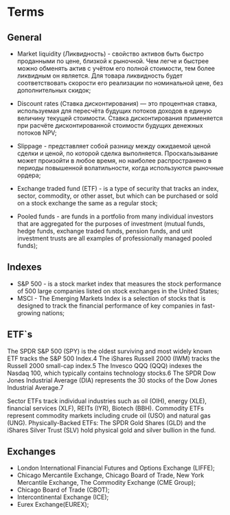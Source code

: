 # Terms

## General

- Market liquidity (Ликвидность) - свойство активов быть быстро проданными по цене, близкой к рыночной. Чем легче и быстрее можно обменять актив с учётом его полной стоимости, тем более ликвидным он является. 
Для товара ликвидность будет соответствовать скорости его реализации по номинальной цене, без дополнительных скидок;

- Discount rates (Ставка дисконтирования) — это процентная ставка, используемая для пересчёта будущих потоков доходов в единую величину текущей стоимости. Ставка дисконтирования применяется при расчёте 
дисконтированной стоимости будущих денежных потоков NPV;

- Slippage - представляет собой разницу между ожидаемой ценой сделки и ценой, по которой сделка выполняется. Проскальзывание может произойти в любое время, но наиболее распространено в периоды повышенной 
волатильности, когда используются рыночные ордера;

- Exchange traded fund (ETF) -  is a type of security that tracks an index, sector, commodity, or other asset, but which can be purchased or sold on a stock exchange the same as a regular stock;

- Pooled funds - are funds in a portfolio from many individual investors that are aggregated for the purposes of investment (mutual funds, hedge funds, exchange traded funds, pension funds, and 
unit investment trusts are all examples of professionally managed pooled funds);

## Indexes

- S&P 500 - is a stock market index that measures the stock performance of 500 large companies listed on stock exchanges in the United States;
- MSCI - The Emerging Markets Index is a selection of stocks that is designed to track the financial performance of key companies in fast-growing nations;

## ETF`s

The SPDR S&P 500 (SPY) is the oldest surviving and most widely known ETF tracks the S&P 500 Index.4
The iShares Russell 2000 (IWM) tracks the Russell 2000 small-cap index.5
The Invesco QQQ (QQQ) indexes the Nasdaq 100, which typically contains technology stocks.6
The SPDR Dow Jones Industrial Average (DIA) represents the 30 stocks of the Dow Jones Industrial Average.7

Sector ETFs track individual industries such as oil (OIH), energy (XLE), financial services (XLF), REITs (IYR), Biotech (BBH).
Commodity ETFs represent commodity markets including crude oil (USO) and natural gas (UNG).
Physically-Backed ETFs: The SPDR Gold Shares (GLD) and the iShares Silver Trust (SLV) hold physical gold and silver bullion in the fund.

## Exchanges

- London International Financial Futures and Options Exchange (LIFFE);
- Chicago Mercantile Exchange, Chicago Board of Trade, New York Mercantile Exchange, The Commodity Exchange (CME Group);
- Chicago Board of Trade (CBOT);
- Intercontinental Exchange (ICE);
- Eurex Exchange(EUREX);

